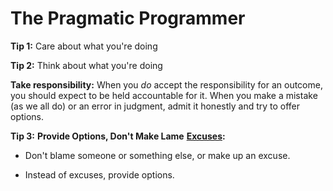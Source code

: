 # The Pragmatic Programmer

**Tip 1:** Care about what you're doing

**Tip 2:** Think about what you're doing

**Take responsibility:**  When you _do_ accept the responsibility for an outcome, you should expect to be held accountable for it. When you make a mistake \(as we all do\) or an error in judgment, admit it honestly and try to offer options. 

**Tip 3:** **Provide Options, Don't Make Lame** [**Excuses**](http://programmingexcuses.com/)**:** 

* Don't blame someone or something else, or make up an excuse.

* Instead of excuses, provide options.













